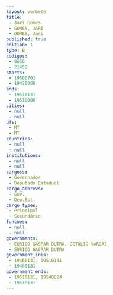 ```yaml
---
layout: verbete
title:
 - Jari Gomes
 - GOMES, JARI
 - GOMES, Jari
published: true
edition: 1  
type: B
codigos: 
 - 8656
 - 21450
starts: 
 - 19500701
 - 19470000
ends: 
 - 19510131
 - 19510000
cities: 
 - null 
 - null 
ufs: 
 - MT
 - MT
countries: 
 - null 
 - null 
institutions: 
 - null 
 - null 
cargoss: 
 - Governador
 - Deputado Estadual
cargo_abbrevs: 
 - Gov.
 - Dep.Est.
cargo_types: 
 - Principal
 - Secundário
funcoes: 
 - null 
 - null 
governments: 
 - EURICO GASPAR DUTRA, GETÚLIO VARGAS
 - EURICO GASPAR DUTRA
government_inis: 
 - 19460131, 19510131
 - 19460131
government_ends: 
 - 19510131, 19540824
 - 19510131
---
```


